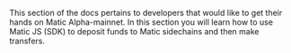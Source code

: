 This section of the docs pertains to developers that would like to get their hands on Matic Alpha-mainnet. In this section you will learn how to use Matic JS (SDK) to deposit funds to Matic sidechains and then make transfers.
